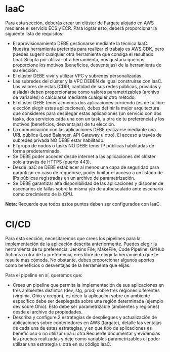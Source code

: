 # IaaC

Para esta sección, deberás crear un clúster de Fargate alojado en AWS mediante el
servicio ECS y ECR. Para lograr esto, deberá proporcionar la siguiente lista de requisitos:
* El aprovisionamiento DEBE gestionarse mediante la técnica IaaC. Nuestra herramienta preferida para realizar el trabajo es AWS CDK, pero puedes sugerir cualquier otra herramienta que consiga el resultado final. Si opta por utilizar otra herramienta, nos gustaría que nos proporcione los motivos (beneficios, desventajas) de la herramienta de su elección.
* El clúster DEBE vivir y utilizar VPC y subredes personalizadas.
* Las subredes del clúster y la VPC DEBEN de igual construirse con IaaC. Los valores de estas (CDIR, cantidad de sus redes públicas, privadas y aislada) deben proporcionarse como valores parametrizables (archivo de variables) o calcularse mediante cualquier otro método.
* El clúster DEBE tener al menos dos aplicaciones corriendo (es de tu libre elección elegir estas aplicaciones), debes definir la mejor arquitectura que consideres para desplegar estas aplicaciones (un servicio con dos tasks, dos servicios cada una con un task, u otra de tu preferencia) y los motivos (beneficios, desventajas) de tu elección.
* La comunicación con las aplicaciones DEBE realizarse mediante una URL pública (Load Balancer, API Gateway u otro). El acceso a través de subredes privada NO DEBE estar habilitado.
* El grupo de nodos o tasks NO DEBE tener IP públicas habilitadas de forma predeterminada.
* Se DEBE poder acceder desde internet a las aplicaciones del clúster solo a través de HTTPS (puerto 443).
* Desde IaaC se DEBE establecer al menos una capa de seguridad para garantizar en caso de requerirse, poder limitar el acceso a un listado de IPs públicas registradas en un archivo de parametrización.
* Se DEBE garantizar alta disponibilidad de las aplicaciones y disponer de escenarios de fallas sobre la misma y/o de autoescalado ante escenario como crecimiento de la CPU.

**Nota:** Recuerde que todos estos puntos deben ser configurados con IaaC.

# CI/CD
Para esta sección, necesitaremos que crees los pipelines para la implementación de la
aplicación descrita anteriormente. Puedes elegir la herramienta de tu preferencia,
Jenkins File, MakeFile, Code Pipeline, GitHub Actions u otra de tu preferencia, eres libre
de elegir la herramienta que te resulte más cómoda. No obstante, debes proporcionar
algunos aportes como beneficios o desventajas de la herramienta que elijas.

Para el pipeline en sí, queremos que:
* Crees un pipeline que permita la implementación de sus aplicaciones en tres ambientes distintos (dev, stg, prod) sobre tres regiones diferentes (virginia, Ohio y oregon), es decir la aplicación sobre un ambiente específico debe ser desplegada sobre una región determinada (ejemplo dev sobre Ohio). Esto debe ser parametrizable (ambientes y regiones) desde el archivo de propiedades.
* Describa y configure 2 estrategias de despliegues y actualización de aplicaciones sobre contenedores en AWS (fargate), detalle las ventajas de cada una de estas estrategias, y en que tipo de aplicaciones es beneficioso o no utilizar una u otra.Recuerde documentar y evidencias las pruebas realizadas y deje como variables parametrizables el poder utilizar una estrategia u otra en su código IaaC.